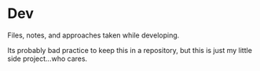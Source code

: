 # Dev

Files, notes, and approaches taken while developing.

Its probably bad practice to keep this in a repository, but this is just my little side project...who cares.